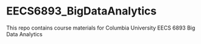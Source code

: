 # EECS6893_BigDataAnalytics

This repo contains course materials for Columbia University EECS 6893 Big Data Analytics 
